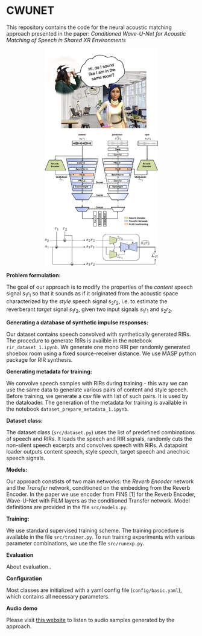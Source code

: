# CWUNET

This repository contains the code for the neural acoustic matching approach presented in the paper: 
*Conditioned Wave-U-Net for Acoustic Matching of Speech in Shared XR Environments*

<p align="center">
  <img src="images/problem.png" width="300">
  <img src="images/network.svg" width="300">
  <img src="images/block.svg" width="300">
</p>

**Problem formulation:**

The goal of our approach is to modify the properties of the *content* speech signal $s_1r_1$ so that it sounds as if it originated from the acoustic space characterized by the *style* speech signal $s_2r_2$, i.e. to estimate the reverberant *target* signal $s_1r_2$, given two input signals $s_1r_1$ and $s_2r_2$. 

**Generating a database of synthetic impulse responses:**

Our dataset contains speech convolved with synthetically generated RIRs. The procedure to generate RIRs is availble in the notebook `rir_dataset_1.ipynb`. We generate one mono RIR per randomly generated shoebox room using a fixed source-receiver distance. We use MASP python package for RIR synthesis. 

**Generating metadata for training:**

We convolve speech samples with RIRs during training - this way we can use the same data to generate various pairs of content and style speech. Before training, we generate a csv file with list of such pairs. It is used by the dataloader. The generation of the metadata for training is available in the notebook `dataset_prepare_metadata_1.ipynb`.

**Dataset class:**

The dataset class (`src/dataset.py`) uses the list of predefined combinations of speech and RIRs. It loads the speech and RIR signals, randomly cuts the non-silent speech excerpts and convolves speech with RIRs. A datapoint loader outputs content speech, style speech, target speech and anechoic speech signals. 

**Models:**

Our approach constists of two main networks: the *Reverb Encoder* network and the *Transfer* network, conditioned on the embedding from the Reverb Encoder. In the paper we use encoder from FINS [1] for the Reverb Encoder, Wave-U-Net with FiLM layers as the conditioned Transfer network. Model definitions are provided in the file `src/models.py`. 

**Training:**

We use standard supervised training scheme. The training procedure is available in the file `src/trainer.py`. To run training experiments with various parameter combinations, we use the file `src/runexp.py`. 

**Evaluation**

About evaluation..

**Configuration**

Most classes are initialized with a yaml config file (`config/basic.yaml`), which contains all necessary parameters.

**Audio demo**

Please visit [this website](https://joaluba.github.io/CWUNET-demo/) to listen to audio samples generated by the approach.
